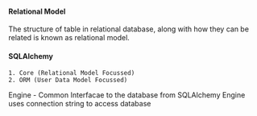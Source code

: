 #### Relational Model
The structure of table in relational database, along with how they can be related is known as relational model.

#### SQLAlchemy

    1. Core (Relational Model Focussed)
    2. ORM (User Data Model Focussed)

Engine - Common Interfacae to the database from SQLAlchemy
Engine uses connection string to access database
